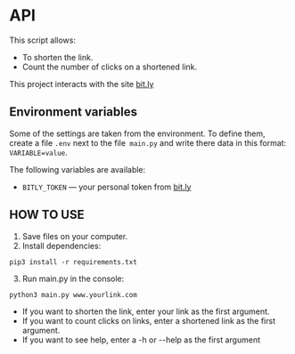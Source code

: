 # API
This script allows:
 * To shorten the link.
 * Count the number of clicks on a shortened link.
 
This project interacts with the site [bit.ly](https://app.bitly.com/)

## Environment variables
Some of the settings are taken from the environment. To define them, create a file `.env` next to the file` main.py` and write there data in this format: `VARIABLE=value`.

The following variables are available:
- `BITLY_TOKEN` — your personal token from [bit.ly](https://app.bitly.com/)

## HOW TO USE
1. Save files on your computer.
2. Install dependencies: 
```console
pip3 install -r requirements.txt
```
3. Run main.py in the console: 
```console
python3 main.py www.yourlink.com
```

  * If you want to shorten the link, enter your link as the first argument.
  * If you want to count clicks on links, enter a shortened link as the first argument.
  * If you want to see help, enter a -h or --help as the first argument
